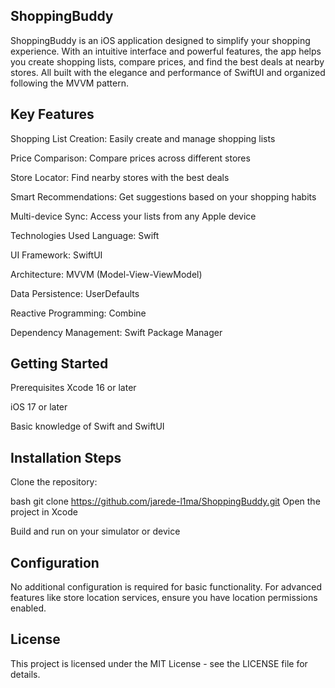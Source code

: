 ## ShoppingBuddy
ShoppingBuddy is an iOS application designed to simplify your shopping experience. With an intuitive interface and powerful features, the app helps you create shopping lists, compare prices, and find the best deals at nearby stores. All built with the elegance and performance of SwiftUI and organized following the MVVM pattern.

## Key Features
Shopping List Creation: Easily create and manage shopping lists

Price Comparison: Compare prices across different stores

Store Locator: Find nearby stores with the best deals

Smart Recommendations: Get suggestions based on your shopping habits

Multi-device Sync: Access your lists from any Apple device

Technologies Used
Language: Swift

UI Framework: SwiftUI

Architecture: MVVM (Model-View-ViewModel)

Data Persistence: UserDefaults

Reactive Programming: Combine

Dependency Management: Swift Package Manager

## Getting Started
Prerequisites
Xcode 16 or later

iOS 17 or later

Basic knowledge of Swift and SwiftUI

## Installation Steps
Clone the repository:

bash
git clone https://github.com/jarede-l1ma/ShoppingBuddy.git
Open the project in Xcode

Build and run on your simulator or device

## Configuration
No additional configuration is required for basic functionality. For advanced features like store location services, ensure you have location permissions enabled.

## License
This project is licensed under the MIT License - see the LICENSE file for details.
